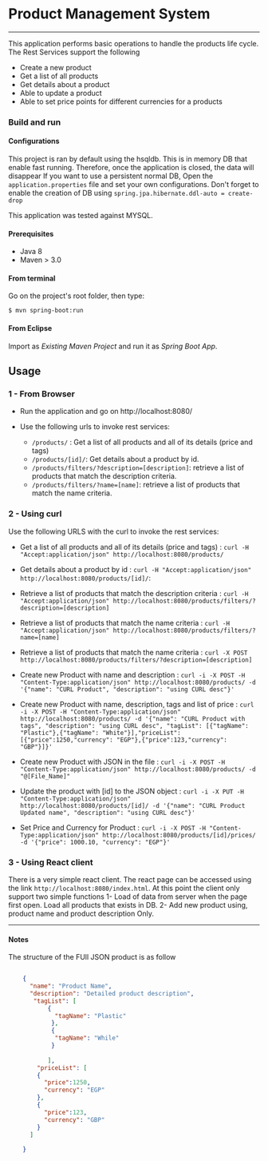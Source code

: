 Product Management System
=========================

----

This application performs basic operations to handle the products life cycle.
The Rest Services support the following

- Create a new product
- Get a list of all products
- Get details about a product
- Able to update a product
- Able to set price points for different currencies for a products

### Build and run

#### Configurations
This project is ran by default using the hsqldb. This is in memory DB that enable fast running. Therefore, once the application is closed, the data will disappear 
If you want to use a persistent normal DB,  Open the `application.properties` file and set your own configurations. Don't forget to enable the creation of DB using `spring.jpa.hibernate.ddl-auto = create-drop`

This application was tested against MYSQL.

#### Prerequisites

- Java 8
- Maven > 3.0

#### From terminal

Go on the project's root folder, then type:

    $ mvn spring-boot:run

#### From Eclipse 

Import as *Existing Maven Project* and run it as *Spring Boot App*.


## Usage

### 1 - From Browser

- Run the application and go on http://localhost:8080/
- Use the following urls to invoke rest services:

	* `/products/` : Get a list of all products and all of its details (price and tags)
	* `/products/[id]/`: Get details about a product by id.
	* `/products/filters/?description=[description]`: retrieve a list of products that match the description criteria.
	* `/products/filters/?name=[name]`: retrieve a list of products that match the name criteria.

    
### 2 - Using curl 
Use the following URLS with the curl to invoke the rest services:
 
 * Get a list of all products and all of its details (price and tags) : 
		`curl -H "Accept:application/json" http://localhost:8080/products/`
     
 * Get details about a product by id : 
		`curl -H "Accept:application/json" http://localhost:8080/products/[id]/`:  
		
 * Retrieve a list of products that match the description criteria :
		`curl -H "Accept:application/json" http://localhost:8080/products/filters/?description=[description]`
		 
 * Retrieve a list of products that match the name criteria :
		`curl -H "Accept:application/json" http://localhost:8080/products/filters/?name=[name]`
		 
 * Retrieve a list of products that match the name criteria :
 		`curl -X POST http://localhost:8080/products/filters/?description=[description]`
 
 * Create new Product with name and description : 
		`curl -i -X POST -H "Content-Type:application/json" http://localhost:8080/products/ -d '{"name": "CURL Product", "description": "using CURL desc"}'` 
 
 * Create new Product with name, description, tags and list of price : 
		`curl -i -X POST -H "Content-Type:application/json" http://localhost:8080/products/ -d '{"name": "CURL Product with tags", "description": "using CURL desc", "tagList": [{"tagName": "Plastic"},{"tagName": "White"}],"priceList": [{"price":1250,"currency": "EGP"},{"price":123,"currency": "GBP"}]}'` 
  
 * Create new Product with JSON in the file :
		`curl -i -X POST -H "Content-Type:application/json" http://localhost:8080/products/ -d "@[File_Name]"`
		
 *  Update the product with [id] to the JSON object : 
		`curl -i -X PUT -H "Content-Type:application/json" http://localhost:8080/products/[id]/ -d '{"name": "CURL Product Updated name", "description": "using CURL desc"}'`
		 
  * Set Price and Currency for Product : 
		`curl -i -X POST -H "Content-Type:application/json" http://localhost:8080/products/[id]/prices/ -d '{"price": 1000.10, "currency": "EGP"}'`
 


### 3 - Using React client
There is a very simple react client. The react page can be accessed using the link `http://localhost:8080/index.html`.
At this point the client only support two simple functions
1- Load of data from server when the page first open. Load all products that exists in DB.
2- Add new product using, product name and product description Only. 

 

----

 
#### Notes 
The structure of the FUll JSON product is as follow

```JSON

	{
	  "name": "Product Name",
	  "description": "Detailed product description",
	   "tagList": [
	       {
	         "tagName": "Plastic"
	        },
	        {
	         "tagName": "While"
	        }
	       
	       ],
	    "priceList": [
	    {
	      "price":1250,
	      "currency": "EGP"
	    },
	    {
	      "price":123,
	      "currency": "GBP"
	    }
	  ]
	       
	}
```


 
 
 
   